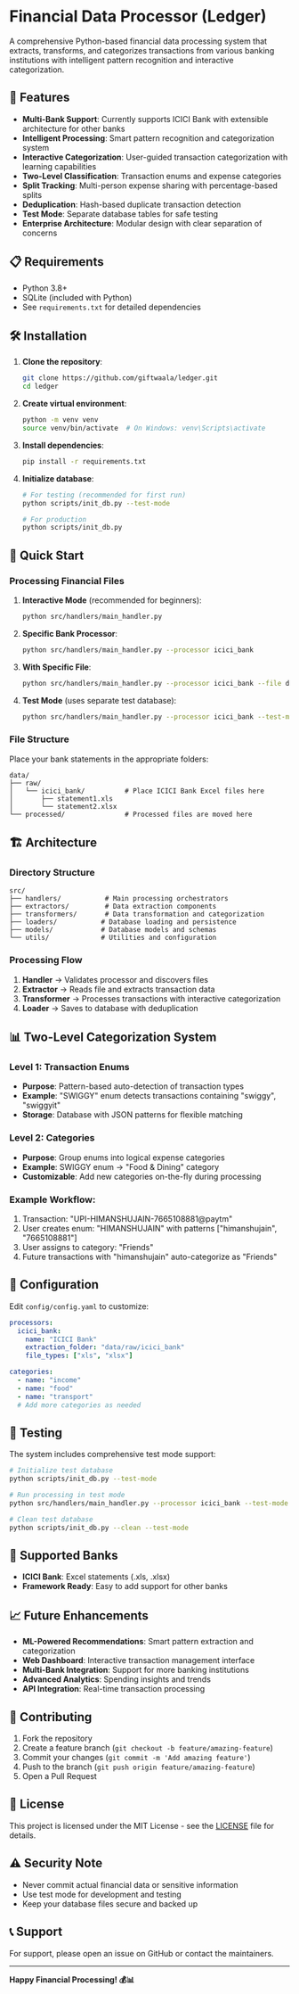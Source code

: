 # Financial Data Processor (Ledger)

A comprehensive Python-based financial data processing system that extracts, transforms, and categorizes transactions from various banking institutions with intelligent pattern recognition and interactive categorization.

## 🚀 Features

- **Multi-Bank Support**: Currently supports ICICI Bank with extensible architecture for other banks
- **Intelligent Processing**: Smart pattern recognition and categorization system
- **Interactive Categorization**: User-guided transaction categorization with learning capabilities
- **Two-Level Classification**: Transaction enums and expense categories
- **Split Tracking**: Multi-person expense sharing with percentage-based splits
- **Deduplication**: Hash-based duplicate transaction detection
- **Test Mode**: Separate database tables for safe testing
- **Enterprise Architecture**: Modular design with clear separation of concerns

## 📋 Requirements

- Python 3.8+
- SQLite (included with Python)
- See `requirements.txt` for detailed dependencies

## 🛠️ Installation

1. **Clone the repository**:
   ```bash
   git clone https://github.com/giftwaala/ledger.git
   cd ledger
   ```

2. **Create virtual environment**:
   ```bash
   python -m venv venv
   source venv/bin/activate  # On Windows: venv\Scripts\activate
   ```

3. **Install dependencies**:
   ```bash
   pip install -r requirements.txt
   ```

4. **Initialize database**:
   ```bash
   # For testing (recommended for first run)
   python scripts/init_db.py --test-mode
   
   # For production
   python scripts/init_db.py
   ```

## 🚀 Quick Start

### Processing Financial Files

1. **Interactive Mode** (recommended for beginners):
   ```bash
   python src/handlers/main_handler.py
   ```

2. **Specific Bank Processor**:
   ```bash
   python src/handlers/main_handler.py --processor icici_bank
   ```

3. **With Specific File**:
   ```bash
   python src/handlers/main_handler.py --processor icici_bank --file data/raw/icici_bank/statement.xls
   ```

4. **Test Mode** (uses separate test database):
   ```bash
   python src/handlers/main_handler.py --processor icici_bank --test-mode
   ```

### File Structure

Place your bank statements in the appropriate folders:
```
data/
├── raw/
│   └── icici_bank/          # Place ICICI Bank Excel files here
│       ├── statement1.xls
│       └── statement2.xlsx
└── processed/               # Processed files are moved here
```

## 🏗️ Architecture

### Directory Structure
```
src/
├── handlers/           # Main processing orchestrators
├── extractors/         # Data extraction components
├── transformers/       # Data transformation and categorization
├── loaders/           # Database loading and persistence
├── models/            # Database models and schemas
└── utils/             # Utilities and configuration
```

### Processing Flow
1. **Handler** → Validates processor and discovers files
2. **Extractor** → Reads file and extracts transaction data
3. **Transformer** → Processes transactions with interactive categorization
4. **Loader** → Saves to database with deduplication

## 📊 Two-Level Categorization System

### Level 1: Transaction Enums
- **Purpose**: Pattern-based auto-detection of transaction types
- **Example**: "SWIGGY" enum detects transactions containing "swiggy", "swiggyit"
- **Storage**: Database with JSON patterns for flexible matching

### Level 2: Categories
- **Purpose**: Group enums into logical expense categories
- **Example**: SWIGGY enum → "Food & Dining" category
- **Customizable**: Add new categories on-the-fly during processing

### Example Workflow:
1. Transaction: "UPI-HIMANSHUJAIN-7665108881@paytm"
2. User creates enum: "HIMANSHUJAIN" with patterns ["himanshujain", "7665108881"]
3. User assigns to category: "Friends"
4. Future transactions with "himanshujain" auto-categorize as "Friends"

## 🔧 Configuration

Edit `config/config.yaml` to customize:

```yaml
processors:
  icici_bank:
    name: "ICICI Bank"
    extraction_folder: "data/raw/icici_bank"
    file_types: ["xls", "xlsx"]

categories:
  - name: "income"
  - name: "food"
  - name: "transport"
  # Add more categories as needed
```

## 🧪 Testing

The system includes comprehensive test mode support:

```bash
# Initialize test database
python scripts/init_db.py --test-mode

# Run processing in test mode
python src/handlers/main_handler.py --processor icici_bank --test-mode

# Clean test database
python scripts/init_db.py --clean --test-mode
```

## 🏦 Supported Banks

- **ICICI Bank**: Excel statements (.xls, .xlsx)
- **Framework Ready**: Easy to add support for other banks

## 📈 Future Enhancements

- **ML-Powered Recommendations**: Smart pattern extraction and categorization
- **Web Dashboard**: Interactive transaction management interface
- **Multi-Bank Integration**: Support for more banking institutions
- **Advanced Analytics**: Spending insights and trends
- **API Integration**: Real-time transaction processing

## 🤝 Contributing

1. Fork the repository
2. Create a feature branch (`git checkout -b feature/amazing-feature`)
3. Commit your changes (`git commit -m 'Add amazing feature'`)
4. Push to the branch (`git push origin feature/amazing-feature`)
5. Open a Pull Request

## 📝 License

This project is licensed under the MIT License - see the [LICENSE](LICENSE) file for details.

## ⚠️ Security Note

- Never commit actual financial data or sensitive information
- Use test mode for development and testing
- Keep your database files secure and backed up

## 📞 Support

For support, please open an issue on GitHub or contact the maintainers.

---

**Happy Financial Processing! 💰📊** 